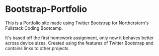 # Bootstrap-Portfolio

This is a Portfolio site made using Twitter Bootstrap for Northerstern's Fullstack Coding Bootcamp.

 It's based off the first homework assignment, only now it behaves better across device sizes. Created using the features of Twitter Bootstrap and contains links to other projects. 